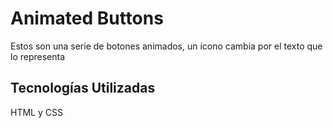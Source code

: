 # Animated Buttons

Estos son una serie de botones animados, un ícono cambia por el texto que lo representa

## Tecnologías Utilizadas

HTML y CSS

